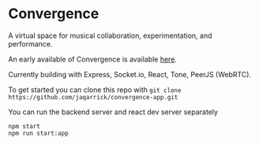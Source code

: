 # Convergence

A virtual space for musical collaboration, experimentation, and performance.

An early available of Convergence is available [here](https://convergence-stage.herokuapp.com).

Currently building with Express, Socket.io, React, Tone, PeerJS (WebRTC).

To get started you can clone this repo with `git clone https://github.com/jaqarrick/convergence-app.git`

You can run the backend server and react dev server separately

```
npm start
npm run start:app
```

